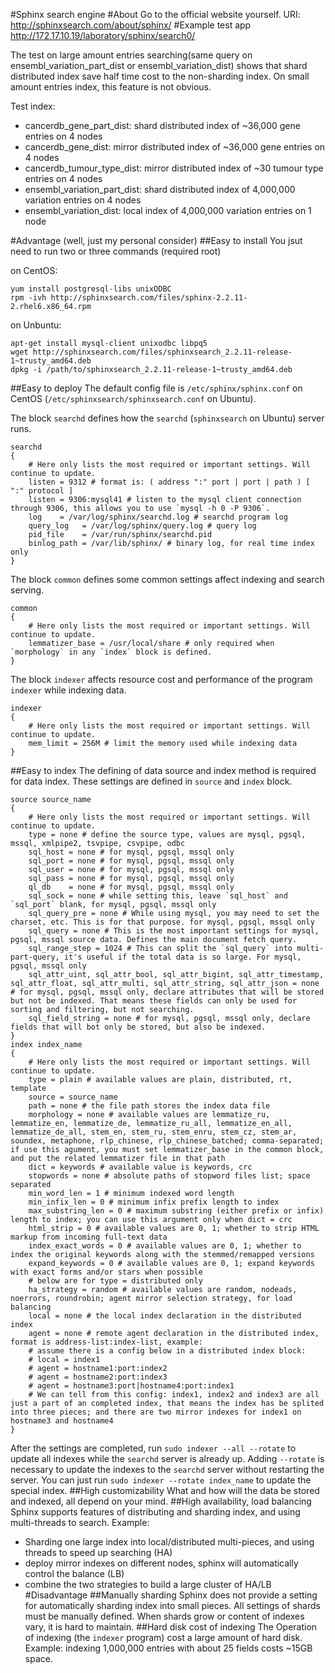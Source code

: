 #Sphinx search engine
#About
Go to the official website yourself. 
URI: http://sphinxsearch.com/about/sphinx/
#Example test app
http://172.17.10.19/laboratory/sphinx/search0/

The test on large amount entries searching(same query on ensembl_variation_part_dist or ensembl_variation_dist) shows that shard distributed index save half time cost to the non-sharding index. On small amount entries index, this feature is not obvious.

Test index:
- cancerdb_gene_part_dist: shard distributed index of ~36,000 gene entries on 4 nodes
- cancerdb_gene_dist: mirror distributed index of ~36,000 gene entries on 4 nodes
- cancerdb_tumour_type_dist: mirror distributed index of ~30 tumour type entries on 4 nodes
- ensembl_variation_part_dist: shard distributed index of 4,000,000 variation entries on 4 nodes
- ensembl_variation_dist: local index of 4,000,000 variation entries on 1 node

#Advantage (well, just my personal consider)
##Easy to install
You jsut need to run two or three commands (required root)

on CentOS:
```
yum install postgresql-libs unixODBC
rpm -ivh http://sphinxsearch.com/files/sphinx-2.2.11-2.rhel6.x86_64.rpm
```
on Unbuntu:
```
apt-get install mysql-client unixodbc libpq5
wget http://sphinxsearch.com/files/sphinxsearch_2.2.11-release-1~trusty_amd64.deb
dpkg -i /path/to/sphinxsearch_2.2.11-release-1~trusty_amd64.deb
```
##Easy to deploy
The default config file is `/etc/sphinx/sphinx.conf` on CentOS (`/etc/sphinxsearch/sphinxsearch.conf` on Ubuntu).

The block `searchd` defines how the `searchd` (`sphinxsearch` on Ubuntu) server runs.
```
searchd
{
    # Here only lists the most required or important settings. Will continue to update.
    listen = 9312 # format is: ( address ":" port | port | path ) [ ":" protocol ]
    listen = 9306:mysql41 # listen to the mysql client connection through 9306, this allows you to use `mysql -h 0 -P 9306`.
    log    = /var/log/sphinx/searchd.log # searchd program log
    query_log   = /var/log/sphinx/query.log # query log
    pid_file    = /var/run/sphinx/searchd.pid
    binlog_path = /var/lib/sphinx/ # binary log, for real time index only
}
```
The block `common` defines some common settings affect indexing and search serving.
```
common
{
    # Here only lists the most required or important settings. Will continue to update.
    lemmatizer_base = /usr/local/share # only required when `morphology` in any `index` block is defined.
}
```
The block `indexer` affects resource cost and performance of the program `indexer` while indexing data.
```
indexer
{
    # Here only lists the most required or important settings. Will continue to update.
    mem_limit = 256M # limit the memory used while indexing data
}
```
##Easy to index
The defining of data source and index method is required for data index. These settings are defined in `source` and `index` block.
```
source source_name
{
    # Here only lists the most required or important settings. Will continue to update.
    type = none # define the source type, values are mysql, pgsql, mssql, xmlpipe2, tsvpipe, csvpipe, odbc
    sql_host = none # for mysql, pgsql, mssql only
    sql_port = none # for mysql, pgsql, mssql only
    sql_user = none # for mysql, pgsql, mssql only
    sql_pass = none # for mysql, pgsql, mssql only
    ql_db    = none # for mysql, pgsql, mssql only
    sql_sock = none # while setting this, leave `sql_host` and `sql_port` blank, for mysql, pgsql, mssql only
    sql_query_pre = none # While using mysql, you may need to set the charset, etc. This is for that purpose. for mysql, pgsql, mssql only
    sql_query = none # This is the most important settings for mysql, pgsql, mssql source data. Defines the main document fetch query.
    sql_range_step = 1024 # This can split the `sql_query` into multi-part-query, it's useful if the total data is so large. For mysql, pgsql, mssql only
    sql_attr_uint, sql_attr_bool, sql_attr_bigint, sql_attr_timestamp, sql_attr_float, sql_attr_multi, sql_attr_string, sql_attr_json = none # for mysql, pgsql, mssql only, declare attributes that will be stored but not be indexed. That means these fields can only be used for sorting and filtering, but not searching.
    sql_field_string = none # for mysql, pgsql, mssql only, declare fields that will bot only be stored, but also be indexed.    
}
index index_name
{
    # Here only lists the most required or important settings. Will continue to update.
    type = plain # available values are plain, distributed, rt, template
    source = source_name
    path = none # the file path stores the index data file
    morphology = none # available values are lemmatize_ru, lemmatize_en, lemmatize_de, lemmatize_ru_all, lemmatize_en_all, lemmatize_de_all, stem_en, stem_ru, stem_enru, stem_cz, stem_ar, soundex, metaphone, rlp_chinese, rlp_chinese_batched; comma-separated; if use this agument, you must set lemmatizer_base in the common block, and put the related lemmatizer file in that path
    dict = keywords # available value is keywords, crc
    stopwords = none # absolute paths of stopword files list; space separated
    min_word_len = 1 # minimum indexed word length
    min_infix_len = 0 # minimum infix prefix length to index
    max_substring_len = 0 # maximum substring (either prefix or infix) length to index; you can use this argument only when dict = crc
    html_strip = 0 # available values are 0, 1; whether to strip HTML markup from incoming full-text data
    index_exact_words = 0 # available values are 0, 1; whether to index the original keywords along with the stemmed/remapped versions
    expand_keywords = 0 # available values are 0, 1; expand keywords with exact forms and/or stars when possible
    # below are for type = distributed only
    ha_strategy = random # available values are random, nodeads, noerrors, roundrobin; agent mirror selection strategy, for load balancing
    local = none # the local index declaration in the distributed index
    agent = none # remote agent declaration in the distributed index, format is address-list:index-list, example:
    # assume there is a config below in a distributed index block:
    # local = index1
    # agent = hostname1:port:index2
    # agent = hostname2:port:index3
    # agent = hostname3:port|hostname4:port:index1
    # We can tell from this config: index1, index2 and index3 are all just a part of an completed index, that means the index has be splited into three pieces; and there are two mirror indexes for index1 on hostname3 and hostname4
}
```
After the settings are completed, run `sudo indexer --all --rotate` to update all indexes while the `searchd` server is already up. Adding `--rotate` is necessary to update the indexes to the `searchd` server without restarting the server. You can just run `sudo indexer --rotate index_name` to update the special index.
##High customizability
What and how will the data be stored and indexed, all depend on your mind.
##High availability, load balancing
Sphinx supports features of distributing and sharding index, and using multi-threads to search. Example:
- Sharding one large index into local/distributed multi-pieces, and using threads to speed up searching (HA)
- deploy mirror indexes on different nodes, sphinx will automatically control the balance (LB)
- combine the two strategies to build a large cluster of HA/LB
#Disadvantage
##Manually sharding
Sphinx does not provide a setting for automatically sharding index into small pieces. All settings of shards must be manually defined. When shards grow or content of indexes vary, it is hard to maintain.
##Hard disk cost of indexing
The Operation of indexing (the `indexer` program) cost a large amount of hard disk. Example: indexing 1,000,000 entries with about 25 fields costs ~15GB space.
